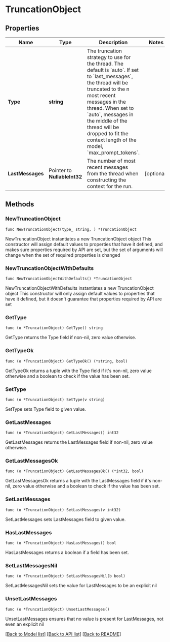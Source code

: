 # TruncationObject

## Properties

Name | Type | Description | Notes
------------ | ------------- | ------------- | -------------
**Type** | **string** | The truncation strategy to use for the thread. The default is &#x60;auto&#x60;. If set to &#x60;last_messages&#x60;, the thread will be truncated to the n most recent messages in the thread. When set to &#x60;auto&#x60;, messages in the middle of the thread will be dropped to fit the context length of the model, &#x60;max_prompt_tokens&#x60;. | 
**LastMessages** | Pointer to **NullableInt32** | The number of most recent messages from the thread when constructing the context for the run. | [optional] 

## Methods

### NewTruncationObject

`func NewTruncationObject(type_ string, ) *TruncationObject`

NewTruncationObject instantiates a new TruncationObject object
This constructor will assign default values to properties that have it defined,
and makes sure properties required by API are set, but the set of arguments
will change when the set of required properties is changed

### NewTruncationObjectWithDefaults

`func NewTruncationObjectWithDefaults() *TruncationObject`

NewTruncationObjectWithDefaults instantiates a new TruncationObject object
This constructor will only assign default values to properties that have it defined,
but it doesn't guarantee that properties required by API are set

### GetType

`func (o *TruncationObject) GetType() string`

GetType returns the Type field if non-nil, zero value otherwise.

### GetTypeOk

`func (o *TruncationObject) GetTypeOk() (*string, bool)`

GetTypeOk returns a tuple with the Type field if it's non-nil, zero value otherwise
and a boolean to check if the value has been set.

### SetType

`func (o *TruncationObject) SetType(v string)`

SetType sets Type field to given value.


### GetLastMessages

`func (o *TruncationObject) GetLastMessages() int32`

GetLastMessages returns the LastMessages field if non-nil, zero value otherwise.

### GetLastMessagesOk

`func (o *TruncationObject) GetLastMessagesOk() (*int32, bool)`

GetLastMessagesOk returns a tuple with the LastMessages field if it's non-nil, zero value otherwise
and a boolean to check if the value has been set.

### SetLastMessages

`func (o *TruncationObject) SetLastMessages(v int32)`

SetLastMessages sets LastMessages field to given value.

### HasLastMessages

`func (o *TruncationObject) HasLastMessages() bool`

HasLastMessages returns a boolean if a field has been set.

### SetLastMessagesNil

`func (o *TruncationObject) SetLastMessagesNil(b bool)`

 SetLastMessagesNil sets the value for LastMessages to be an explicit nil

### UnsetLastMessages
`func (o *TruncationObject) UnsetLastMessages()`

UnsetLastMessages ensures that no value is present for LastMessages, not even an explicit nil

[[Back to Model list]](../README.md#documentation-for-models) [[Back to API list]](../README.md#documentation-for-api-endpoints) [[Back to README]](../README.md)


